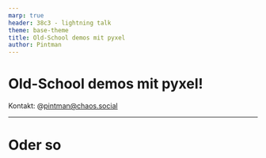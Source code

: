 ```yaml
---
marp: true
header: 38c3 - lightning talk
theme: base-theme
title: Old-School demos mit pyxel
author: Pintman
---
```


# Old-School demos mit pyxel!

Kontakt: @pintman@chaos.social

---

# Oder so
